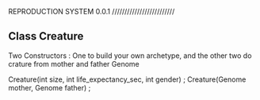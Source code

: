 REPRODUCTION SYSTEM 0.0.1
/////////////////////////



Class Creature
--

Two Constructors :
One to build your own archetype, and the other two do crature from mother and father Genome

Creature(int size, int life_expectancy_sec, int gender) ;
Creature(Genome mother, Genome father) ;
